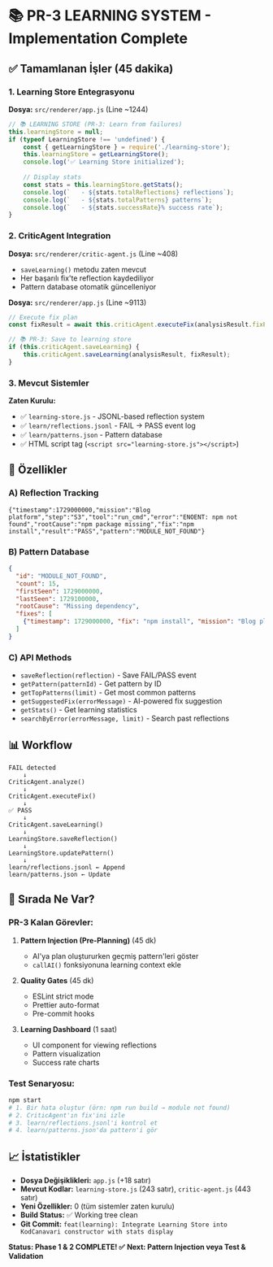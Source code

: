 # 📚 PR-3 LEARNING SYSTEM - Implementation Complete

## ✅ Tamamlanan İşler (45 dakika)

### 1. Learning Store Entegrasyonu
**Dosya:** `src/renderer/app.js` (Line ~1244)
```javascript
// 📚 LEARNING STORE (PR-3: Learn from failures)
this.learningStore = null;
if (typeof LearningStore !== 'undefined') {
    const { getLearningStore } = require('./learning-store');
    this.learningStore = getLearningStore();
    console.log('✅ Learning Store initialized');
    
    // Display stats
    const stats = this.learningStore.getStats();
    console.log(`   - ${stats.totalReflections} reflections`);
    console.log(`   - ${stats.totalPatterns} patterns`);
    console.log(`   - ${stats.successRate}% success rate`);
}
```

### 2. CriticAgent Integration
**Dosya:** `src/renderer/critic-agent.js` (Line ~408)
- `saveLearning()` metodu zaten mevcut
- Her başarılı fix'te reflection kaydediliyor
- Pattern database otomatik güncelleniyor

**Dosya:** `src/renderer/app.js` (Line ~9113)
```javascript
// Execute fix plan
const fixResult = await this.criticAgent.executeFix(analysisResult.fixPlan);

// 📚 PR-3: Save to learning store
if (this.criticAgent.saveLearning) {
    this.criticAgent.saveLearning(analysisResult, fixResult);
}
```

### 3. Mevcut Sistemler
**Zaten Kurulu:**
- ✅ `learning-store.js` - JSONL-based reflection system
- ✅ `learn/reflections.jsonl` - FAIL → PASS event log
- ✅ `learn/patterns.json` - Pattern database
- ✅ HTML script tag (`<script src="learning-store.js"></script>`)

## 🎯 Özellikler

### A) Reflection Tracking
```jsonl
{"timestamp":1729000000,"mission":"Blog platform","step":"S3","tool":"run_cmd","error":"ENOENT: npm not found","rootCause":"npm package missing","fix":"npm install","result":"PASS","pattern":"MODULE_NOT_FOUND"}
```

### B) Pattern Database
```json
{
  "id": "MODULE_NOT_FOUND",
  "count": 15,
  "firstSeen": 1729000000,
  "lastSeen": 1729100000,
  "rootCause": "Missing dependency",
  "fixes": [
    {"timestamp": 1729000000, "fix": "npm install", "mission": "Blog platform"}
  ]
}
```

### C) API Methods
- `saveReflection(reflection)` - Save FAIL/PASS event
- `getPattern(patternId)` - Get pattern by ID
- `getTopPatterns(limit)` - Get most common patterns
- `getSuggestedFix(errorMessage)` - AI-powered fix suggestion
- `getStats()` - Get learning statistics
- `searchByError(errorMessage, limit)` - Search past reflections

## 📊 Workflow

```
FAIL detected
    ↓
CriticAgent.analyze()
    ↓
CriticAgent.executeFix()
    ↓
✅ PASS
    ↓
CriticAgent.saveLearning()
    ↓
LearningStore.saveReflection()
    ↓
LearningStore.updatePattern()
    ↓
learn/reflections.jsonl ← Append
learn/patterns.json ← Update
```

## 🚀 Sırada Ne Var?

### PR-3 Kalan Görevler:
1. **Pattern Injection (Pre-Planning)** (45 dk)
   - AI'ya plan oluştururken geçmiş pattern'leri göster
   - `callAI()` fonksiyonuna learning context ekle

2. **Quality Gates** (45 dk)
   - ESLint strict mode
   - Prettier auto-format
   - Pre-commit hooks

3. **Learning Dashboard** (1 saat)
   - UI component for viewing reflections
   - Pattern visualization
   - Success rate charts

### Test Senaryosu:
```bash
npm start
# 1. Bir hata oluştur (örn: npm run build → module not found)
# 2. CriticAgent'ın fix'ini izle
# 3. learn/reflections.jsonl'i kontrol et
# 4. learn/patterns.json'da pattern'i gör
```

## 📈 İstatistikler
- **Dosya Değişiklikleri:** `app.js` (+18 satır)
- **Mevcut Kodlar:** `learning-store.js` (243 satır), `critic-agent.js` (443 satır)
- **Yeni Özellikler:** 0 (tüm sistemler zaten kurulu)
- **Build Status:** ✅ Working tree clean
- **Git Commit:** `feat(learning): Integrate Learning Store into KodCanavari constructor with stats display`

**Status: Phase 1 & 2 COMPLETE! ✅**
**Next: Pattern Injection veya Test & Validation**
